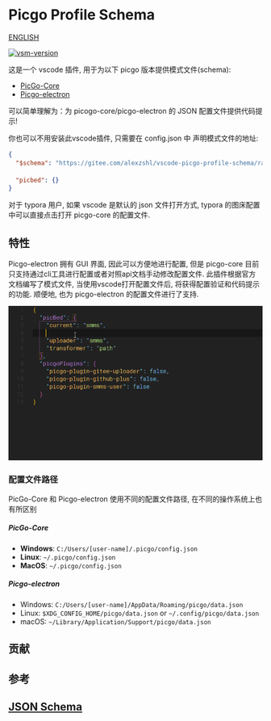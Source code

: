 # Picgo Profile Schema

[ENGLISH](README-EN.md)

[![vsm-version](https://img.shields.io/visual-studio-marketplace/v/alexzshl.picgo-profile-schema?style=flat-square&label=VS%20Marketplace&logo=visual-studio-code)](https://marketplace.visualstudio.com/items?itemName=alexzshl.picgo-profile-schema)

这是一个 vscode 插件, 用于为以下 picgo 版本提供模式文件(schema):
- [PicGo-Core](https://picgo.github.io/PicGo-Core-Doc/)
- [Picgo-electron](https://picgo.github.io/PicGo-Doc/)

可以简单理解为：为 picogo-core/picgo-electron 的 JSON 配置文件提供代码提示!

你也可以不用安装此vscode插件, 只需要在 config.json 中 声明模式文件的地址:
```json
{
  "$schema": "https://gitee.com/alexzshl/vscode-picgo-profile-schema/raw/master/schemas/picgo-core.profile.schema.json",
  
  "picbed": {}
}
```

对于 typora 用户, 如果 vscode 是默认的 json 文件打开方式, typora 的图床配置中可以直接点击打开 picgo-core 的配置文件.

## 特性

Picgo-electron 拥有 GUI 界面, 因此可以方便地进行配置, 但是 picgo-core 目前只支持通过cli工具进行配置或者对照api文档手动修改配置文件. 此插件根据官方文档编写了模式文件, 当使用vscode打开配置文件后, 将获得配置验证和代码提示的功能. 顺便地, 也为 picgo-electron 的配置文件进行了支持.

![image-20200601183545081](./media/picgo.gif)

### 配置文件路径

PicGo-Core 和 Picgo-electron 使用不同的配置文件路径, 在不同的操作系统上也有所区别

##### PicGo-Core

- **Windows**: `C:/Users/[user-name]/.picgo/config.json`
- **Linux**: `~/.picgo/config.json`
- **MacOS**: `~/.picgo/config.json`

##### Picgo-electron

- Windows: `C:/Users/[user-name]/AppData/Roaming/picgo/data.json`
- Linux: `$XDG_CONFIG_HOME/picgo/data.json` or `~/.config/picgo/data.json`
- macOS: `~/Library/Application/Support/picgo/data.json`

## 贡献

## 参考
[JSON Schema](http://json-schema.org/)
-----------------------------------------------------------------------------------------------------------
